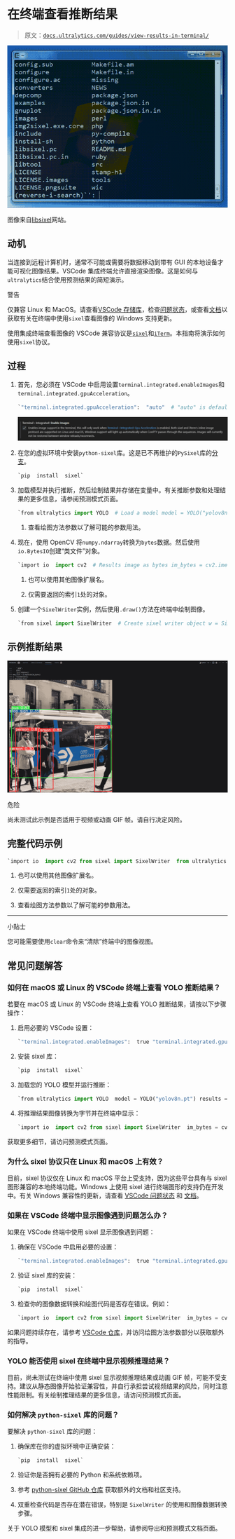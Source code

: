 # 在终端查看推断结果

> 原文：[`docs.ultralytics.com/guides/view-results-in-terminal/`](https://docs.ultralytics.com/guides/view-results-in-terminal/)

![终端中图像的 Sixel 示例](img/9994e2105f45f327b8c774d6df05ed45.png)

图像来自[libsixel](https://saitoha.github.io/libsixel/)网站。

## 动机

当连接到远程计算机时，通常不可能或需要将数据移动到带有 GUI 的本地设备才能可视化图像结果。VSCode 集成终端允许直接渲染图像。这是如何与`ultralytics`结合使用预测结果的简短演示。

警告

仅兼容 Linux 和 MacOS。请查看[VSCode 存储库](https://github.com/microsoft/vscode)，检查[问题状态](https://github.com/microsoft/vscode/issues/198622)，或查看[文档](https://code.visualstudio.com/docs)以获取有关在终端中使用`sixel`查看图像的 Windows 支持更新。

使用集成终端查看图像的 VSCode 兼容协议是[`sixel`](https://en.wikipedia.org/wiki/Sixel)和[`iTerm`](https://iterm2.com/documentation-images.html)。本指南将演示如何使用`sixel`协议。

## 过程

1.  首先，您必须在 VSCode 中启用设置`terminal.integrated.enableImages`和`terminal.integrated.gpuAcceleration`。

    ```py
    `"terminal.integrated.gpuAcceleration":  "auto"  # "auto" is default, can also use "on" "terminal.integrated.enableImages":  false` 
    ```

    ![VSCode 启用终端图像设置](img/7d96462727cf15ec4f9b59ce5f034c10.png)

1.  在您的虚拟环境中安装`python-sixel`库。这是已不再维护的`PySixel`库的[分支](https://github.com/lubosz/python-sixel?tab=readme-ov-file)。

    ```py
    `pip  install  sixel` 
    ```

1.  加载模型并执行推断，然后绘制结果并存储在变量中。有关推断参数和处理结果的更多信息，请参阅预测模式页面。

    ```py
    `from ultralytics import YOLO  # Load a model model = YOLO("yolov8n.pt")  # Run inference on an image results = model.predict(source="ultralytics/assets/bus.jpg")  # Plot inference results plot = results[0].plot()  # (1)!` 
    ```

    1.  查看绘图方法参数以了解可能的参数用法。

1.  现在，使用 OpenCV 将`numpy.ndarray`转换为`bytes`数据。然后使用`io.BytesIO`创建“类文件”对象。

    ```py
    `import io  import cv2  # Results image as bytes im_bytes = cv2.imencode(     ".png",  # (1)!     plot, )[1].tobytes()  # (2)!  # Image bytes as a file-like object mem_file = io.BytesIO(im_bytes)` 
    ```

    1.  也可以使用其他图像扩展名。

    1.  仅需要返回的索引`1`处的对象。

1.  创建一个`SixelWriter`实例，然后使用`.draw()`方法在终端中绘制图像。

    ```py
    `from sixel import SixelWriter  # Create sixel writer object w = SixelWriter()  # Draw the sixel image in the terminal w.draw(mem_file)` 
    ```

## 示例推断结果

![在终端中查看图像](img/7dc6e5994b13c63e1a6a37bbf6db4f73.png)

危险

尚未测试此示例是否适用于视频或动画 GIF 帧。请自行决定风险。

## 完整代码示例

```py
`import io  import cv2 from sixel import SixelWriter  from ultralytics import YOLO  # Load a model model = YOLO("yolov8n.pt")  # Run inference on an image results = model.predict(source="ultralytics/assets/bus.jpg")  # Plot inference results plot = results[0].plot()  # (3)!  # Results image as bytes im_bytes = cv2.imencode(     ".png",  # (1)!     plot, )[1].tobytes()  # (2)!  mem_file = io.BytesIO(im_bytes) w = SixelWriter() w.draw(mem_file)` 
```

1.  也可以使用其他图像扩展名。

1.  仅需要返回的索引`1`处的对象。

1.  查看绘图方法参数以了解可能的参数用法。

* * *

小贴士

您可能需要使用`clear`命令来“清除”终端中的图像视图。

## 常见问题解答

### 如何在 macOS 或 Linux 的 VSCode 终端上查看 YOLO 推断结果？

若要在 macOS 或 Linux 的 VSCode 终端上查看 YOLO 推断结果，请按以下步骤操作：

1.  启用必要的 VSCode 设置：

    ```py
    `"terminal.integrated.enableImages":  true "terminal.integrated.gpuAcceleration":  "auto"` 
    ```

1.  安装 sixel 库：

    ```py
    `pip  install  sixel` 
    ```

1.  加载您的 YOLO 模型并运行推断：

    ```py
    `from ultralytics import YOLO  model = YOLO("yolov8n.pt") results = model.predict(source="path_to_image") plot = results[0].plot()` 
    ```

1.  将推理结果图像转换为字节并在终端中显示：

    ```py
    `import io  import cv2 from sixel import SixelWriter  im_bytes = cv2.imencode(".png", plot)[1].tobytes() mem_file = io.BytesIO(im_bytes) SixelWriter().draw(mem_file)` 
    ```

获取更多细节，请访问预测模式页面。

### 为什么 sixel 协议只在 Linux 和 macOS 上有效？

目前，sixel 协议仅在 Linux 和 macOS 平台上受支持，因为这些平台具有与 sixel 图形兼容的本地终端功能。Windows 上使用 sixel 进行终端图形的支持仍在开发中。有关 Windows 兼容性的更新，请查看 [VSCode 问题状态](https://github.com/microsoft/vscode/issues/198622) 和 [文档](https://code.visualstudio.com/docs)。

### 如果在 VSCode 终端中显示图像遇到问题怎么办？

如果在 VSCode 终端中使用 sixel 显示图像遇到问题：

1.  确保在 VSCode 中启用必要的设置：

    ```py
    `"terminal.integrated.enableImages":  true "terminal.integrated.gpuAcceleration":  "auto"` 
    ```

1.  验证 sixel 库的安装：

    ```py
    `pip  install  sixel` 
    ```

1.  检查你的图像数据转换和绘图代码是否存在错误。例如：

    ```py
    `import io  import cv2 from sixel import SixelWriter  im_bytes = cv2.imencode(".png", plot)[1].tobytes() mem_file = io.BytesIO(im_bytes) SixelWriter().draw(mem_file)` 
    ```

如果问题持续存在，请参考 [VSCode 仓库](https://github.com/microsoft/vscode)，并访问绘图方法参数部分以获取额外的指导。

### YOLO 能否使用 sixel 在终端中显示视频推理结果？

目前，尚未测试在终端中使用 sixel 显示视频推理结果或动画 GIF 帧，可能不受支持。建议从静态图像开始验证兼容性，并自行承担尝试视频结果的风险，同时注意性能限制。有关绘制推理结果的更多信息，请访问预测模式页面。

### 如何解决 `python-sixel` 库的问题？

要解决 `python-sixel` 库的问题：

1.  确保库在你的虚拟环境中正确安装：

    ```py
    `pip  install  sixel` 
    ```

1.  验证你是否拥有必要的 Python 和系统依赖项。

1.  参考 [python-sixel GitHub 仓库](https://github.com/lubosz/python-sixel) 获取额外的文档和社区支持。

1.  双重检查代码是否存在潜在错误，特别是 `SixelWriter` 的使用和图像数据转换步骤。

关于 YOLO 模型和 sixel 集成的进一步帮助，请参阅导出和预测模式文档页面。
